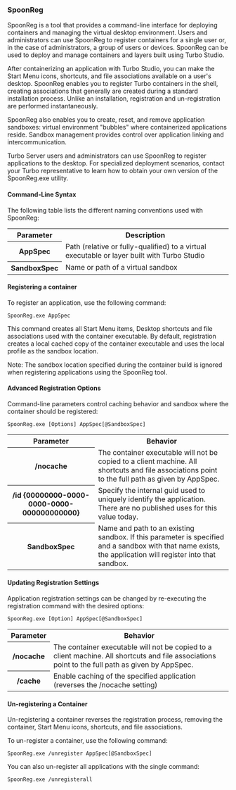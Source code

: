 ### SpoonReg

SpoonReg is a tool that provides a command-line interface for deploying containers and managing the virtual desktop environment. Users and administrators can use SpoonReg to register containers for a single user or, in the case of administrators, a group of users or devices. SpoonReg can be used to deploy and manage containers and layers built using Turbo Studio. 

After containerizing an application with Turbo Studio, you can make the Start Menu icons, shortcuts, and file associations available on a user's desktop. SpoonReg enables you to register Turbo containers in the shell, creating associations that generally are created during a standard installation process. Unlike an installation, registration and un-registration are performed instantaneously.

SpoonReg also enables you to create, reset, and remove application sandboxes: virtual environment "bubbles" where containerized applications reside. Sandbox management provides control over application linking and intercommunication.

Turbo Server users and administrators can use SpoonReg to register applications to the desktop. For specialized deployment scenarios, contact your Turbo representative to learn how to obtain your own version of the SpoonReg.exe utility.

#### Command-Line Syntax

The following table lists the different naming conventions used with SpoonReg:
<table>
	<tr>
		<th>Parameter</th>
		<th>Description</th>
	</tr>
	<tr>
		<th>AppSpec</th>
		<td>Path (relative or fully-qualified) to a virtual executable or layer built with Turbo Studio</td>
	</tr>
	<tr>
		<th>SandboxSpec</th>
		<td>Name or path of a virtual sandbox</td>
	</tr>
</table>

#### Registering a container

To register an application, use the following command:

```
SpoonReg.exe AppSpec
```

This command creates all Start Menu items, Desktop shortcuts and file associations used with the container executable. By default, registration creates a local cached copy of the container executable and uses the local profile as the sandbox location.

Note: The sandbox location specified during the container build is ignored when registering applications using the SpoonReg tool.

#### Advanced Registration Options

Command-line parameters control caching behavior and sandbox where the container should be registered:

```
SpoonReg.exe [Options] AppSpec[@SandboxSpec]
```

<table>
	<tr>
		<th>Parameter</th>
		<th>Behavior</th>
	</tr>
	<tr>
		<th>/nocache</th>
		<td>The container executable will not be copied to a client machine. All shortcuts and file associations point to the full path as given by AppSpec.</td>
	</tr>
	<tr>
		<th>/id {00000000-0000-0000-0000-000000000000}</th>
		<td>Specify the internal guid used to uniquely identify the application.  There are no published uses for this value today.</td>
	</tr>
	<tr>
		<th>SandboxSpec</th>
		<td>Name and path to an existing sandbox. If this parameter is specified and a sandbox with that name exists, the application will register into that sandbox.</td>
	</tr>
</table>

#### Updating Registration Settings

Application registration settings can be changed by re-executing the registration command with the desired options:

```
SpoonReg.exe [Option] AppSpec[@SandboxSpec]
```

<table>
	<tr>
		<th>Parameter</th>
		<th>Behavior</th>
	</tr>
	<tr>
		<th>/nocache</th>
		<td>The container executable will not be copied to a client machine. All shortcuts and file associations point to the full path as given by AppSpec.</td>
	</tr>
	<tr>
		<th>/cache</th>
		<td>Enable caching of the specified application (reverses the /nocache setting)</td>
	</tr>
</table>

#### Un-registering a Container

Un-registering a container reverses the registration process, removing the container, Start Menu icons, shortcuts, and file associations.

To un-register a container, use the following command:

```
SpoonReg.exe /unregister AppSpec[@SandboxSpec]
```

You can also un-register all applications with the single command:

```
SpoonReg.exe /unregisterall
```